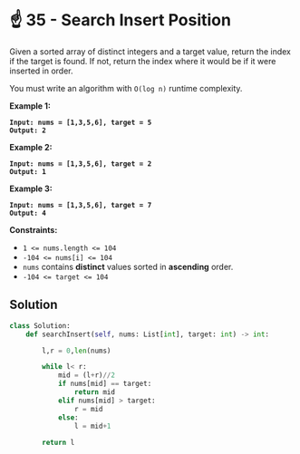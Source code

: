 # ☝ 35 - Search Insert Position

Given a sorted array of distinct integers and a target value, return the index if the target is found. If not, return the index where it would be if it were inserted in order.

You must write an algorithm with `O(log n)` runtime complexity.

&#x20;

**Example 1:**

<pre><code><strong>Input: nums = [1,3,5,6], target = 5
</strong><strong>Output: 2
</strong></code></pre>

**Example 2:**

<pre><code><strong>Input: nums = [1,3,5,6], target = 2
</strong><strong>Output: 1
</strong></code></pre>

**Example 3:**

<pre><code><strong>Input: nums = [1,3,5,6], target = 7
</strong><strong>Output: 4
</strong></code></pre>

&#x20;

**Constraints:**

* `1 <= nums.length <= 104`
* `-104 <= nums[i] <= 104`
* `nums` contains **distinct** values sorted in **ascending** order.
* `-104 <= target <= 104`

## Solution

```python
class Solution:
    def searchInsert(self, nums: List[int], target: int) -> int:

        l,r = 0,len(nums)

        while l< r:
            mid = (l+r)//2
            if nums[mid] == target:
                return mid
            elif nums[mid] > target:
                r = mid
            else:
                l = mid+1
        
        return l
            
```
